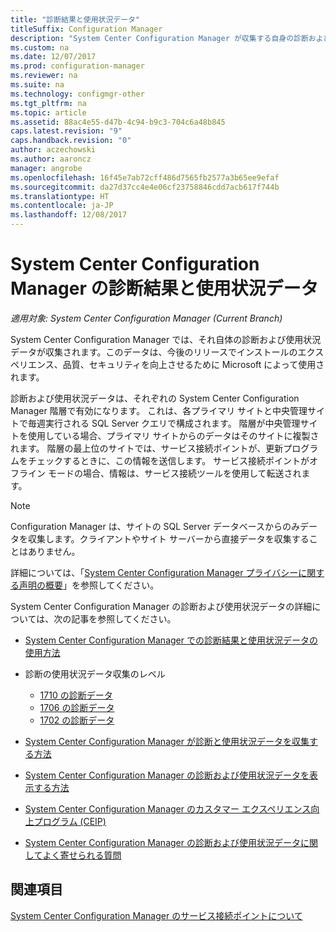 ```yaml
---
title: "診断結果と使用状況データ"
titleSuffix: Configuration Manager
description: "System Center Configuration Manager が収集する自身の診断および使用状況データについて説明します。"
ms.custom: na
ms.date: 12/07/2017
ms.prod: configuration-manager
ms.reviewer: na
ms.suite: na
ms.technology: configmgr-other
ms.tgt_pltfrm: na
ms.topic: article
ms.assetid: 88ac4e55-d47b-4c94-b9c3-704c6a48b845
caps.latest.revision: "9"
caps.handback.revision: "0"
author: aczechowski
ms.author: aaroncz
manager: angrobe
ms.openlocfilehash: 16f45e7ab72cff486d7565fb2577a3b65ee9efaf
ms.sourcegitcommit: da27d37cc4e4e06cf23758846cdd7acb617f744b
ms.translationtype: HT
ms.contentlocale: ja-JP
ms.lasthandoff: 12/08/2017
---
```

# <a name="diagnostics-and-usage-data-for-system-center-configuration-manager"></a>System Center Configuration Manager の診断結果と使用状況データ

*適用対象: System Center Configuration Manager (Current Branch)*

System Center Configuration Manager では、それ自体の診断および使用状況データが収集されます。このデータは、今後のリリースでインストールのエクスペリエンス、品質、セキュリティを向上させるために Microsoft によって使用されます。  

 診断および使用状況データは、それぞれの System Center Configuration Manager 階層で有効になります。 これは、各プライマリ サイトと中央管理サイトで毎週実行される SQL Server クエリで構成されます。 階層が中央管理サイトを使用している場合、プライマリ サイトからのデータはそのサイトに複製されます。 階層の最上位のサイトでは、サービス接続ポイントが、更新プログラムをチェックするときに、この情報を送信します。 サービス接続ポイントがオフライン モードの場合、情報は、サービス接続ツールを使用して転送されます。  

> [!NOTE]  
>  Configuration Manager は、サイトの SQL Server データベースからのみデータを収集します。クライアントやサイト サーバーから直接データを収集することはありません。  

 詳細については、「[System Center Configuration Manager プライバシーに関する声明の概要](http://go.microsoft.com/fwlink/?LinkID=626527)」を参照してください。  

 System Center Configuration Manager の診断および使用状況データの詳細については、次の記事を参照してください。  

-   [System Center Configuration Manager での診断結果と使用状況データの使用方法](../../../core/plan-design/diagnostics/how-diagnostics-and-usage-data-is-used.md)  

-   診断の使用状況データ収集のレベル
    - [1710 の診断データ](/sccm/core/plan-design/diagnostics/levels-of-diagnostic-usage-data-collection-1710)  
    - [1706 の診断データ](/sccm/core/plan-design/diagnostics/levels-of-diagnostic-usage-data-collection-1706)    
    - [1702 の診断データ](/sccm/core/plan-design/diagnostics/levels-of-diagnostic-usage-data-collection-1702)      

<!--
    - [Diagnostic data for 1610](/sccm/core/plan-design/diagnostics/levels-of-diagnostic-usage-data-collection-1610)  
    - [Diagnostic data for  1606](/sccm/core/plan-design/diagnostics/levels-of-diagnostic-usage-data-collection-1606)    
    - [Diagnostic data for 1602](/sccm/core/plan-design/diagnostics/levels-of-diagnostic-usage-data-collection-1602)
    - [Diagnostic data for  1511](/sccm/core/plan-design/diagnostics/levels-of-diagnostic-usage-data-collection-1511)
-->

-   [System Center Configuration Manager が診断と使用状況データを収集する方法](../../../core/plan-design/diagnostics/how-diagnostics-and-usage-data-is-collected.md)  

-   [System Center Configuration Manager の診断および使用状況データを表示する方法](../../../core/plan-design/diagnostics/view-diagnostics-and-usage-data.md)  

-   [System Center Configuration Manager のカスタマー エクスペリエンス向上プログラム (CEIP)](../../../core/plan-design/diagnostics/customer-experience-improvement-program-ceip.md)  

-   [System Center Configuration Manager の診断および使用状況データに関してよく寄せられる質問](../../../core/understand/frequently-asked-questions-about-diagnostics-and-usage-data.md)  

## <a name="see-also"></a>関連項目  
 [System Center Configuration Manager のサービス接続ポイントについて](../../../core/servers/deploy/configure/about-the-service-connection-point.md)
